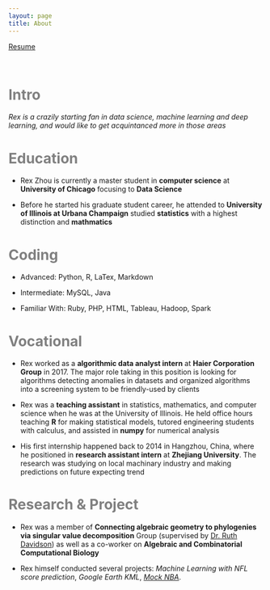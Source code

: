 ```yaml
---
layout: page
title: About 
---
```

[Resume](http://trexwithoutt.github.io/assets/RZ-Resume.pdf)

<br>

<h1> <span style="color:gray">Intro</span></h1>

*Rex is a crazily starting fan in data science, machine learning and deep learning, and would like to get acquintanced more in those areas* 


<h1> <span style="color:gray">Education</span></h1>

* Rex Zhou is currently a master student in **computer science** at **University of Chicago** focusing to **Data Science**

* Before he started his graduate student career, he attended to **University of Illinois at Urbana Champaign** studied **statistics** with a highest distinction and **mathmatics**

<h1> <span style="color:gray">Coding</span></h1>

* Advanced: Python, R, LaTex, Markdown

* Intermediate: MySQL, Java

* Familiar With: Ruby, PHP, HTML, Tableau, Hadoop, Spark


<h1> <span style="color:gray">Vocational</span></h1>

* Rex worked as a **algorithmic data analyst intern** at **Haier Corporation Group** in 2017. The major role taking in this position is looking for algorithms detecting anomalies in datasets and organized algorithms into a screening system to be friendly-used by clients

* Rex was a **teaching assistant** in statistics, mathematics, and computer science when he was at the University of Illinois. He held office hours teaching **R** for making statistical models, tutored engineering students with calculus, and assisted in **numpy** for numerical analysis

* His first internship happened back to 2014 in Hangzhou, China, where he positioned in **research assistant intern** at **Zhejiang University**. The research was studying on local machinary industry and making predictions on future expecting trend


<h1> <span style="color:gray">Research & Project</span></h1>

* Rex was a member of **Connecting algebraic geometry to phylogenies via singular value decomposition** Group (supervised by [Dr. Ruth Davidson](https://faculty.math.illinois.edu/~redavid2/)) as well as a co-worker on **Algebraic and Combinatorial Computational Biology** 

* Rex himself conducted several projects: *Machine Learning with NFL score prediction*, *Google Earth KML*, *[Mock NBA](https://mpcs53001.cs.uchicago.edu/~rzhou12/SemiFinal.html)*.
 

